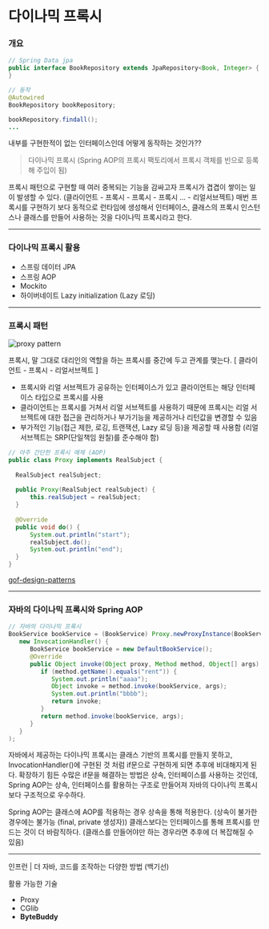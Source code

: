 # 다이나믹 프록시

### 개요

```java
// Spring Data jpa
public interface BookRepository extends JpaRepository<Book, Integer> {
}
```

```java
// 동작
@Autowired
BookRepository bookRepository;

bookRepository.findall();
...
```

내부를 구현한적이 없는 인터페이스인데 어떻게 동작하는 것인가?? 

> 다이나믹 프록시 (Spring AOP의 프록시 팩토리에서 프록시 객체를 빈으로 등록해 주입이 됨)
 
 
프록시 패턴으로 구현할 때 여러 중복되는 기능을 감싸고자 프록시가 겹겹이 쌓이는 일이 발생할 수 있다. (클라이언트 - 프록시 - 프록시 - 프록시 ... - 리얼서브젝트) 
매번 프록시를 구현하기 보다 동적으로 런타임에 생성해서 인터페이스, 클래스의 프록시 인스턴스나 클래스를 만들어 사용하는 것을 다이나믹 프록시라고 한다.
 
 
---
### 다이나믹 프록시 활용

- 스프링 데이터 JPA
- 스프링 AOP
- Mockito
- 하이버네이트 Lazy initialization (Lazy 로딩)
 
  
---
### 프록시 패턴

![proxy pattern](https://upload.wikimedia.org/wikipedia/commons/thumb/7/75/Proxy_pattern_diagram.svg/1200px-Proxy_pattern_diagram.svg.png)

프록시, 말 그대로 대리인의 역할을 하는 프록시를 중간에 두고 관계를 맺는다. [ 클라이언트 - 프록시 - 리얼서브젝트 ]

- 프록시와 리얼 서브젝트가 공유하는 인터페이스가 있고 클라이언트는 해당 인터페이스 타입으로 프록시를 사용
- 클라이언트는 프록시를 거쳐서 리얼 서브젝트를 사용하기 때문에 프록시는 리얼 서브젝트에 대한 접근을 관리하거나 부가기능을 제공하거나 리턴값을 변경할 수 있음
- 부가적인 기능(접근 제한, 로깅, 트랜잭션, Lazy 로딩 등)을 제공할 때 사용함 (리얼 서브젝트는 SRP(단일책임 원칠)를 준수해야 함)

```java
// 아주 간단한 프록시 예제 (AOP)
public class Proxy implements RealSubject {
  
  RealSubject realSubject;
  
  public Proxy(RealSubject realSubject) {
      this.realSubject = realSubject;
  }
  
  @Override
  public void do() {
      System.out.println("start");
      realSubject.do();
      System.out.println("end");
  }
}
```

[gof-design-patterns](https://github.com/iiaii/gof-design-patterns)


---
### 자바의 다이나믹 프록시와 Spring AOP

```java
// 자바의 다이나믹 프록시
BookService bookService = (BookService) Proxy.newProxyInstance(BookService.class.getClassLoader(), new Class[]{BookService.class},
   new InvocationHandler() {
      BookService bookService = new DefaultBookService();
      @Override
      public Object invoke(Object proxy, Method method, Object[] args) throws Throwable {
         if (method.getName().equals("rent")) { 
            System.out.println("aaaa");
            Object invoke = method.invoke(bookService, args); 
            System.out.println("bbbb");
            return invoke;
         }
         return method.invoke(bookService, args); 
      }
   }
);
```

자바에서 제공하는 다이나믹 프록시는 클래스 기반의 프록시를 만들지 못하고, InvocationHandler()에 구현된 것 처럼 if문으로 구현하게 되면 추후에 비대해지게 된다. 확장하기 힘든 수많은 if문을 해결하는 방법은 상속, 인터페이스를 사용하는 것인데, Spring AOP는 상속, 인터페이스를 활용하는 구조로 만들어져 자바의 다이나믹 프록시보다 구조적으로 우수하다. 
 
  
Spring AOP는 클래스에 AOP를 적용하는 경우 상속을 통해 적용한다. (상속이 불가한 경우에는 불가능 (final, private 생성자)) 클래스보다는 인터페이스를 통해 프록시를 만드는 것이 더 바람직하다. (클래스를 만들어야만 하는 경우라면 추후에 더 복잡해질 수 있음)
 
 
---
인프런 | 더 자바, 코드를 조작하는 다양한 방법 (백기선)

 
활용 가능한 기술
- Proxy
- CGlib
- **ByteBuddy**
